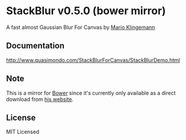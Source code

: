 StackBlur v0.5.0 (bower mirror)
=========

A fast almost Gaussian Blur For Canvas by [Mario Klingemann](http://www.quasimondo.com/)

## Documentation
http://www.quasimondo.com/StackBlurForCanvas/StackBlurDemo.html

## Note
This is a mirror for [Bower](http://bower.io/) since it's currently only available as a direct download from [his website](http://www.quasimondo.com/StackBlurForCanvas/StackBlurDemo.html).

## License
MIT Licensed
